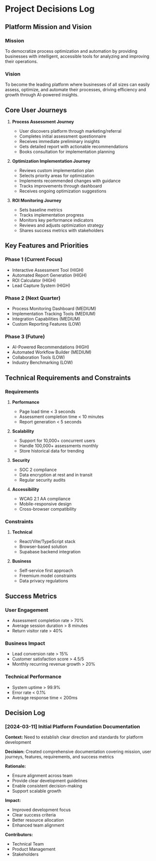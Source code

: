 # Project Decisions Log

## Platform Mission and Vision

### Mission
To democratize process optimization and automation by providing businesses with intelligent, accessible tools for analyzing and improving their operations.

### Vision
To become the leading platform where businesses of all sizes can easily assess, optimize, and automate their processes, driving efficiency and growth through AI-powered insights.

## Core User Journeys

1. **Process Assessment Journey**
   - User discovers platform through marketing/referral
   - Completes initial assessment questionnaire
   - Receives immediate preliminary insights
   - Gets detailed report with actionable recommendations
   - Books consultation for implementation planning

2. **Optimization Implementation Journey**
   - Reviews custom implementation plan
   - Selects priority areas for optimization
   - Implements recommended changes with guidance
   - Tracks improvements through dashboard
   - Receives ongoing optimization suggestions

3. **ROI Monitoring Journey**
   - Sets baseline metrics
   - Tracks implementation progress
   - Monitors key performance indicators
   - Reviews and adjusts optimization strategy
   - Shares success metrics with stakeholders

## Key Features and Priorities

### Phase 1 (Current Focus)
- Interactive Assessment Tool (HIGH)
- Automated Report Generation (HIGH)
- ROI Calculator (HIGH)
- Lead Capture System (HIGH)

### Phase 2 (Next Quarter)
- Process Monitoring Dashboard (MEDIUM)
- Implementation Tracking Tools (MEDIUM)
- Integration Capabilities (MEDIUM)
- Custom Reporting Features (LOW)

### Phase 3 (Future)
- AI-Powered Recommendations (HIGH)
- Automated Workflow Builder (MEDIUM)
- Collaboration Tools (LOW)
- Industry Benchmarking (LOW)

## Technical Requirements and Constraints

### Requirements
1. **Performance**
   - Page load time < 3 seconds
   - Assessment completion time < 10 minutes
   - Report generation < 5 seconds

2. **Scalability**
   - Support for 10,000+ concurrent users
   - Handle 100,000+ assessments monthly
   - Store historical data for trending

3. **Security**
   - SOC 2 compliance
   - Data encryption at rest and in transit
   - Regular security audits

4. **Accessibility**
   - WCAG 2.1 AA compliance
   - Mobile-responsive design
   - Cross-browser compatibility

### Constraints
1. **Technical**
   - React/Vite/TypeScript stack
   - Browser-based solution
   - Supabase backend integration

2. **Business**
   - Self-service first approach
   - Freemium model constraints
   - Data privacy regulations

## Success Metrics

### User Engagement
- Assessment completion rate > 70%
- Average session duration > 8 minutes
- Return visitor rate > 40%

### Business Impact
- Lead conversion rate > 15%
- Customer satisfaction score > 4.5/5
- Monthly recurring revenue growth > 20%

### Technical Performance
- System uptime > 99.9%
- Error rate < 0.1%
- Average response time < 200ms

## Decision Log

### [2024-03-11] Initial Platform Foundation Documentation
**Context:** Need to establish clear direction and standards for platform development

**Decision:** Created comprehensive documentation covering mission, user journeys, features, requirements, and success metrics

**Rationale:** 
- Ensure alignment across team
- Provide clear development guidelines
- Enable consistent decision-making
- Support scalable growth

**Impact:** 
- Improved development focus
- Clear success criteria
- Better resource allocation
- Enhanced team alignment

**Contributors:** 
- Technical Team
- Product Management
- Stakeholders
